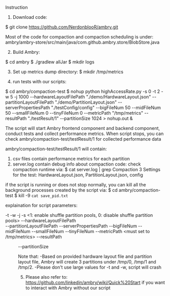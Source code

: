 Instruction

1. Download code:

$ git clone https://github.com/NerdonblooR/ambry.git
	
Most of the code for compaction and compaction scheduling is under:
ambry/ambry-store/src/main/java/com.github.ambry.store/BlobStore.java

2. Build Ambry: 

$ cd ambry
$ ./gradlew allJar
$ mkdir logs

3. Set up metrics dump directory:
$ mkdir /tmp/metrics

4. run tests with our scripts:

$ cd ambry/compaction-test
$ nohup python highAccessRate.py -s 0 -t 2 -w 5 -j 1000 --hardwareLayoutFilePath "./demo/HardwareLayout.json"  --partitionLayoutFilePath "./demo/PartitionLayout.json" --serverPropertiesPath "./testConfig/config" --bigFileNum 50 --midFileNum 50 --smallFileNum 0 --tinyFileNum 0 --metricPath "/tmp/metrics" --resultPath "./testResult/1" --partitionSize 1024 > nohup.out &

The script will start Ambry frontend component and backend component, conduct tests and collect performance metrics.
When script stops, you can check ambry/compaction-test/testResult/1 for collected performance data

ambry/compaction-test/testResult/1 will contain:
1. csv files contain performance metrics for each partition
2. server.log contain debug info about compaction code:
   check compaction runtime via:
   $ cat server.log | grep Compaction
3  Settings for the test: HardwareLayout.json, PartitionLayout.json, config  


if the script is running or does not stop normally, you can kill all the background processes created by the script via:
$ cd ambry/compaction-test
$ kill -9 `cat save_pid.txt`


explaination for script parameters:

-t <extra process number> 
-w <worker threds number per process> 
-j <number of requests the main process should fetch before it stops> 
-s <1: enable shuffle partition pools, 0: disable shuffle partition pools> 
--hardwareLayoutFilePath <hardwareConfigFile>  
--partitionLayoutFilePath <partitionConfigFile> 
--serverPropertiesPath <file contains the scheduling thresholds>
--bigFileNum <the number of big file a process need to load into ambry before test phase> 
--midFileNum <the number of medium file a process need to load into ambry before test phase> 
--smallFileNum <the number of small file a process need to load into ambry before test phase> 
--tinyFileNum <the number of tiny file a process need to load into ambry before test phase>
--metricPath <must set to /tmp/metrics> 
--resultPath <dir to store the test results when test stop> 
--partitionSize <size in MB>


Note that:
-Based on provided hardware layout file and partition layout file, Ambry will create 3 partitions
under /tmp/0, /tmp/1 and /tmp/2.
-Please don't use large values for -t and -w, script will crash

5. Please also refer to: https://github.com/linkedin/ambry/wiki/Quick%20Start
if you want to interact with Ambry without our script

